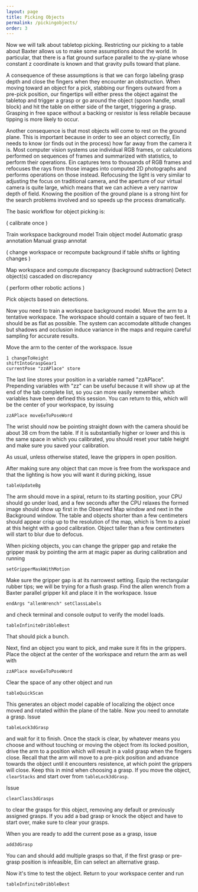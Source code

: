 ```yaml
---
layout: page
title: Picking Objects
permalink: /pickingobjects/
order: 3
---
```


Now we will talk about tabletop picking. Restricting our picking to a table
about Baxter allows us to make some assumptions about the world. In particular,
that there is a flat ground surface parallel to the xy-plane whose constant z
coordinate is known and that gravity pulls toward that plane. 

A consequence of these assumptions is that we can forgo labeling grasp depth
and close the fingers when they encounter an obstruction. When moving toward an
object for a pick, stabbing our fingers outward from a pre-pick position, our
fingertips will either press the object against the tabletop and trigger a
grasp or go around the object (spoon handle, small block) and hit the table on
either side of the target, triggering a grasp. Grasping in free space without a
backing or resistor is less reliable because tipping is more likely to occur.

Another consequence is that most objects will come to rest on the ground plane.
This is important because in order to see an object correctly, Ein needs to know
(or finds out in the process) how far away from the camera it is.  Most computer
vision systems use individual RGB frames, or calculations performed on sequences of
frames and summarized with statistics, to perform their operations. Ein captures
tens to thousands of RGB frames and refocuses the rays from those images into
computed 2D photographs and performs operations on those instead. Refocusing the light
is very similar to adjusting the focus on traditional camera, and the aperture of 
our virtual camera is quite large, which means that we can achieve a very narrow
depth of field. Knowing the position of the ground plane is a strong hint for the 
search problems involved and so speeds up the process dramatically.



The basic workflow for object picking is:

( calibrate once )

Train workspace background  model
Train object model
  Automatic grasp annotation
    Manual grasp annotat

( change workspace or recompute background if table shifts or lighting changes )

Map workspace and compute discrepancy (background subtraction)
Detect object(s) cascaded on discrepancy

( perform other robotic actions )

Pick objects based on detections.





Now you need to train a workspace background model.  Move the arm to a
tentative workspace. The workspace should contain a square of two feet. It
should be as flat as possible. The system can accomodate altitude changes but
shadows and occlusion induce variance in the maps and require careful sampling
for accurate results.

Move the arm to the center of the workspace. Issue

```
1 changeToHeight
shiftIntoGraspGear1
currentPose "zzAPlace" store
```

The last line stores your position in a variable named "zzAPlace". Prepending
variables with "zz" can be useful because it will show up at the end of the tab
complete list, so you can more easily remember which variables have been defined this session.
You can return to this, which will be the center of your workspace, by issuing
```
zzAPlace moveEeToPoseWord
```


The wrist should now be pointing straight down with the camera should be about
38 cm from the table.  If it is substantially higher or lower and this is the
same space in which you calibrated, you should reset your table height and make
sure you saved your calibration.

As usual, unless otherwise stated, leave the grippers in open position.

After making sure any object that can move is free from the workspace and that the lighting is how
you will want it during picking, issue

```
tableUpdateBg
```

The arm should move in a spiral, return to its starting position, your CPU should 
go under load, and a few seconds after the CPU relaxes the formed image should show up
first in the Observed Map window and next in the Background window. The table and objects
shorter than a few centimeters should appear crisp up to the resolution of the map, which
is 1mm to a pixel at this height with a good calibration. Object taller than a few centimeters
will start to blur due to defocus. 


When picking objects, you can 
change the gripper gap and retake the gripper mask by pointing the arm at magic paper as during calibration 
and running

```
setGripperMaskWithMotion
```

Make sure the gripper gap is at its narrowest setting. Equip the rectangular rubber tips; we will be trying
for a flush grasp.  Find the allen wrench from a Baxter parallel gripper kit and place it in the workspace.
Issue

```
endArgs "allenWrench" setClassLabels
```

and check terminal and console output to verify the model loads. 

```
tableInfiniteDribbleBest
```

That should pick a bunch.



Next, find an object you want to pick, and make sure it fits in the grippers. 
Place the object at the center of the workspace and return the arm as well with 

```
zzAPlace moveEeToPoseWord
```

Clear the space of any other object and run

```
tableQuickScan
```

This generates an object model capable of localizing the object once moved and rotated within
the plane of the table. Now you need to annotate a grasp. Issue

```
tableLock3dGrasp
```
and wait for it to finish. Once the stack is clear, by whatever means you choose
and without touching or moving the object from its locked position, drive the arm to a position which will result in a valid
grasp when the fingers close. Recall that the arm will move to a pre-pick position and advance towards the object until it encounters
resistence, at which point the grippers will close. Keep this in mind when choosing a grasp. If you move the object, `clearStacks` and 
start over from `tableLock3dGrasp`.

Issue
```
clearClass3dGrasps
``` 
to clear the grasps for this object, removing any default or previously
assigned grasps. If you add a bad grasp or knock the object and have to start
over, make sure to clear your grasps.

When you are ready to add the current pose as a grasp, issue
```
add3dGrasp
``` 
You can and should add multiple grasps so that, if the first grasp or pre-grasp position is infeasible, Ein can select
an alternative grasp.

Now it's time to test the object. Return to your workspace center and run 

```
tableInfiniteDribbleBest
```




